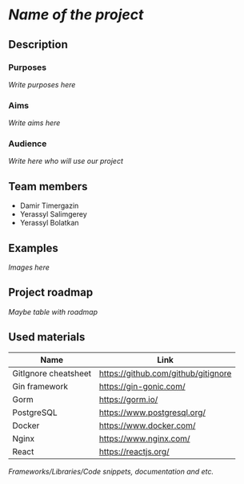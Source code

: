 # *Name of the project*

## Description

### Purposes

*Write purposes here*

### Aims

*Write aims here*

### Audience

*Write here who will use our project*

## Team members

- Damir Timergazin
- Yerassyl Salimgerey
- Yerassyl Bolatkan

## Examples

*Images here*

## Project roadmap

*Maybe table with roadmap*

## Used materials

| Name                 | Link                                  |
|----------------------|---------------------------------------|
| GitIgnore cheatsheet | <https://github.com/github/gitignore> |
| Gin framework        | https://gin-gonic.com/                |
| Gorm                 | https://gorm.io/                      |
| PostgreSQL           | https://www.postgresql.org/           |
| Docker               | https://www.docker.com/               |
| Nginx                | https://www.nginx.com/                |
| React                | https://reactjs.org/                  |


*Frameworks/Libraries/Code snippets, documentation and etc.*
